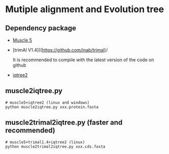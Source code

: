 # Mutiple alignment and Evolution tree
## Dependency package
* [Muscle 5](https://www.drive5.com/muscle5/)
* [trimAl V1.4]((https://github.com/inab/trimal)/

  It is recommended to compile with the latest version of the code on github
* [iqtree2](https://github.com/iqtree/iqtree2)
## muscle2iqtree.py
```
# muscle5+iqtree2 (linux and windows)
python muscle2iqtree.py xxx.protein.fasta
```
## muscle2trimal2iqtree.py (faster and recommended)
```
# muscle5+trimal1.4+iqtree2 (linux)
python muscle2trimal2iqtree.py xxx.cds.fasta
```
